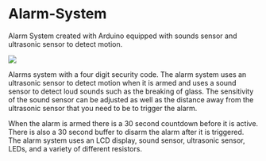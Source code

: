 # Alarm-System
Alarm System created with Arduino equipped with sounds sensor and ultrasonic sensor to detect motion. 

![](photos/IMG_3117(2).jpg)

Alarms system with a four digit security code.  The alarm system uses an ultrasonic sensor to detect motion when it is armed and uses a sound sensor to detect loud sounds such as the breaking of glass.  The sensitivity of the sound sensor can be adjusted as well as the distance away from the ultrasonic sensor that you need to be to trigger the alarm.

When the alarm is armed there is a 30 second countdown before it is active.  There is also a 30 second buffer to disarm the alarm after it is triggered.  The alarm system uses an LCD display, sound sensor, ultrasonic sensor, LEDs, and a variety of different resistors.

